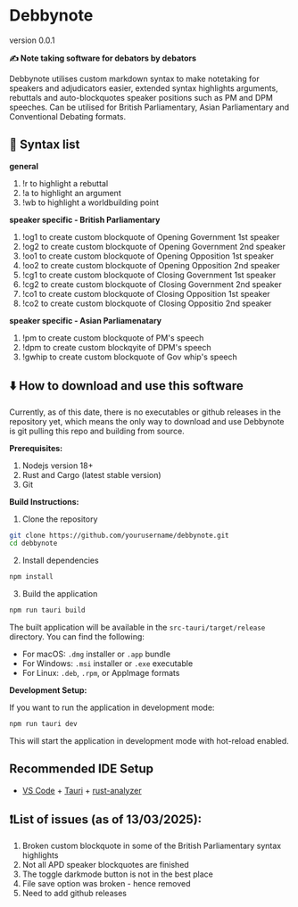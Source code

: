 # Debbynote
version 0.0.1

**✍️ Note taking software for debators by debators**

Debbynote utilises custom markdown syntax to make notetaking for speakers and adjudicators easier, extended syntax highlights arguments, rebuttals and auto-blockquotes speaker positions such as PM and DPM speeches. Can be utilised for British Parliamentary, Asian Parliamentary and Conventional Debating formats.

## 🔎 Syntax list
**general**
1. !r to highlight a rebuttal
2. !a to highlight an argument
3. !wb to highlight a worldbuilding point

**speaker specific - British Parliamentary**
1. !og1 to create custom blockquote of Opening Government 1st speaker
2. !og2 to create custom blockquote of Opening Government 2nd speaker
3. !oo1 to create custom blockquote of Opening Opposition 1st speaker
4. !oo2 to create custom blockquote of Opening Opposition 2nd speaker
5. !cg1 to create custom blockquote of Closing Government 1st speaker 
6. !cg2 to create custom blockquote of Closing Government 2nd speaker
7. !co1 to create custom blockquote of Closing Opposition 1st speaker
8. !co2 to create custom blockquote of Closing Oppositio 2nd speaker

**speaker specific - Asian Parliamenatary** 
1. !pm to create custom blockquote of PM's speech
2. !dpm to create custom blockqyite of DPM's speech
3. !gwhip to create custom blockquote of Gov whip's speech

## ⬇️ How to download and use this software

Currently, as of this date, there is no executables or github releases in the repository yet, which means the only way to download and use Debbynote is git pulling this repo and building from source. 

**Prerequisites:**
1. Nodejs version 18+
2. Rust and Cargo (latest stable version)
3. Git

**Build Instructions:**

1. Clone the repository
```bash
git clone https://github.com/yourusername/debbynote.git
cd debbynote
```

2. Install dependencies
```bash
npm install
```

3. Build the application
```bash
npm run tauri build
```

The built application will be available in the `src-tauri/target/release` directory. You can find the following:
- For macOS: `.dmg` installer or `.app` bundle
- For Windows: `.msi` installer or `.exe` executable
- For Linux: `.deb`, `.rpm`, or AppImage formats

**Development Setup:**

If you want to run the application in development mode:
```bash
npm run tauri dev
```
This will start the application in development mode with hot-reload enabled.


## Recommended IDE Setup

- [VS Code](https://code.visualstudio.com/) + [Tauri](https://marketplace.visualstudio.com/items?itemName=tauri-apps.tauri-vscode) + [rust-analyzer](https://marketplace.visualstudio.com/items?itemName=rust-lang.rust-analyzer)


## ❗️List of issues (as of 13/03/2025):
1. Broken custom blockquote in some of the British Parliamentary syntax highlights
2. Not all APD speaker blockquotes are finished
3. The toggle darkmode button is not in the best place
4. File save option was broken - hence removed
5. Need to add github releases
